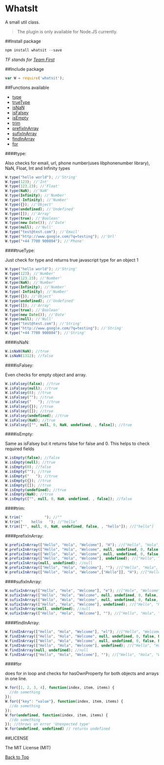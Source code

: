 # WhatsIt
A small util class.

> The plugin is only available for Node.JS currently.

##Install package

```js
npm install whatsit --save
```
*TF stands for [Team First](http://teamfirstapp.com)*

##Include package

```js
var W = require('whatsit');
```

##Functions available
  - [type](#type)
  - [trueType](#trueType)
  - [isNaN](#isNaN)
  - [isFalsey](#isFalsey)
  - [isEmpty](#isEmpty)
  - [trim](#trim)
  - [prefixInArray](#prefixInArray)
  - [sufixInArray](#sufixInArray)
  - [findInArray](#findInArray)
  - [for](#for)

####type:

Also checks for email, url, phone number(uses libphonenumber library), NaN, Float, Int and Infinity  types

```js
W.type("hello world"); //'String'
W.type(123); //'Int'
W.type(123.23); //'Float'
W.type(NaN); //'NaN'
W.type(Infinity); //'Number'
W.type(-Infinity); //'Number'
W.type({}); //'Object'
W.type(undefined); //'Undefined'
W.type([]); //'Array'
W.type(true); //'Boolean'
W.type(new Date()); //'Date'
W.type(null); //'Null'
W.type("test@test.com"); //'Email'
W.type("http://www.google.com/?q=testing"); //'Url'
W.type("+44 7700 900804"); //'Phone'
```

####trueType:

Just check for type and returns true javascript type for an object
1
```js
W.type("hello world"); //'String'
W.type(123); //'Number'
W.type(123.23); //'Number'
W.type(NaN); //'Number'
W.type(Infinity); //'Number'
W.type(-Infinity); //'Number'
W.type({}); //'Object'
W.type(undefined); //'Undefined'
W.type([]); //'Array'
W.type(true); //'Boolean'
W.type(new Date()); //'Date'
W.type(null); //'Null'
W.type("test@test.com"); //'String'
W.type("http://www.google.com/?q=testing"); //'String'
W.type("+44 7700 900804"); //'String'
```

####isNaN:
```js
W.isNaN(NaN); //true
W.isNaN(1312); //false
```

####isFalsey:

Even checks for empty object and array.

```js
W.isFalsey(false); //true
W.isFalsey(null); //true
W.isFalsey(0); //true
W.isFalsey(""); //true
W.isFalsey("   "); //true
W.isFalsey({}); //true
W.isFalsey([]); //true
W.isFalsey(undefined); //true
W.isFalsey(NaN); //true
W.isFalsey(["", null, 0, NaN, undefined, , false]); //true
```

####isEmpty:

Same as isFalsey but it returns false for false and 0. This helps to check required fields

```js
W.isEmpty(false); //false
W.isEmpty(null); //true
W.isEmpty(0); //false
W.isEmpty(""); //true
W.isEmpty("   "); //true
W.isEmpty({}); //true
W.isEmpty([]); //true
W.isEmpty(undefined); //true
W.isEmpty(NaN); //true
W.isEmpty(["", null, 0, NaN, undefined, , false]); //false
```

####trim:
```js
W.trim("          "); //""
W.trim("    hello   "); //"hello"
W.trim(["", null, 0, NaN, undefined, false, , "hello"]); //["hello"]
```

####prefixInArray:
```js
W.prefixInArray(["Hello", "Hola", "Welcome"], "H"); //["Hello", "Hola"]
W.prefixInArray(["Hello", "Hola", "Welcome", null, undefined, 0, false, NaN], "H"); //["Hello", "Hola"]);
W.prefixInArray(["Wello", "Wola", "Welcome", null, undefined, 0, false, NaN], "H"); //[]
W.prefixInArray(["Hello", "Hola", "Welcome"], undefined); //["Hello", "Hola", "Welcome"]
W.prefixInArray(null, undefined); //null
W.prefixInArray(["Hello", "Hola", "Welcome"], ""); //["Hello", "Hola", "Welcome"]
W.prefixInArray(["Hello", "Hola", "Welcome",["Hello"]], "H"); //["Hello", "Hola"]
```

####sufixInArray:
```js
W.sufixInArray(["Hello", "Hole", "Welcome"], "e"); //["Hole", "Welcome"]
W.sufixInArray(["Hello", "Hole", "Welcome", null, undefined, 0, false, NaN], "e"); //["Hole", "Welcome"]
W.sufixInArray(["Wello", "Wola", "Welcome", null, undefined, 0, false, NaN], "H"); //[]
W.sufixInArray(["Hello", "Hola", "Welcome"], undefined); //["Hello", "Hola", "Welcome"]
W.sufixInArray(null, undefined); //null
W.sufixInArray(["Hello", "Hola", "Welcome"], ""); //["Hello", "Hola", "Welcome"]
```

####findInArray:
```js
W.findInArray(["Hello", "Hola", "Welcome"], "el"); //["Hello", "Welcome"]
W.findInArray(["Hello", "Hola", "Welcome", null, undefined, 0, false, NaN], "el"); //["Hello", "Welcome"]);
W.findInArray(["Wello", "Wola", "Welcome", null, undefined, 0, false, NaN], "z"); //[]
W.findInArray(["Hello", "Hola", "Welcome"], undefined); //["Hello", "Hola", "Welcome"]
W.findInArray(null, undefined); //null
W.findInArray(["Hello", "Hola", "Welcome"], ""); //["Hello", "Hola", "Welcome"]
```

####for

does for in loop and checks for hasOwnProperty for both objects and arrays in one line.

```js
W.for([1, 2, 3, 4], function(index, item, items) {
  //do something
});
W.for({"key": "value"}, function(index, item, items) {
  //do something
});
W.for(undefined, function(index, item, items) {
  //do something
}); //throws an error 'Unexpected type'
W.for(undefined, undefined) // returns undefined
```

##LICENSE

The MIT License (MIT)

[Back to Top](#whatsit-)
